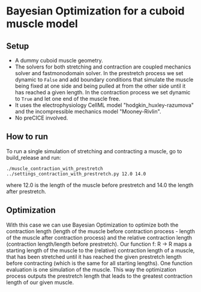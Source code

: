 # Bayesian Optimization for a cuboid muscle model

## Setup
- A dummy cuboid muscle geometry. 
- The solvers for both stretching and contraction are coupled mechanics solver and fastmonodomain solver. In the prestretch process we set dynamic to `False` and add boundary conditions that simulate the muscle being fixed at one side and being pulled at from the other side until it has reached a given length. In the contraction process we set dynamic to `True` and let one end of the muscle free.
- It uses the electrophysiology CellML model "hodgkin_huxley-razumova" and the incompressible mechanics model "Mooney-Rivlin".
- No preCICE involved. 

## How to run
To run a single simulation of stretching and contracting a muscle, go to build_release and run:
```
./muscle_contraction_with_prestretch ../settings_contraction_with_prestretch.py 12.0 14.0
```
where 12.0 is the length of the muscle before prestretch and 14.0 the length after prestretch.

## Optimization
With this case we can use Bayesian Optimization to optimize both the contraction length (length of the muscle before contraction process - length of the muscle after contraction process) and the relative contraction length (contraction length/length before prestretch). Our function f: R -> R maps a starting length of the muscle to the (relative) contraction length of a muscle, that has been stretched until it has reached the given prestretch length before contracting (which is the same for all starting lengths). One function evaluation is one simulation of the muscle. This way the optimization process outputs the prestretch length that leads to the greatest contraction length of our given muscle.
